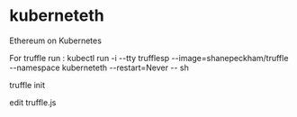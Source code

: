# kuberneteth
Ethereum on Kubernetes

For truffle run :
kubectl run -i --tty trufflesp --image=shanepeckham/truffle --namespace kuberneteth --restart=Never -- sh

truffle init

edit truffle.js


